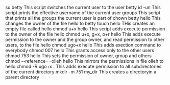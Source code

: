 su betty This script switches the current user to the user betty
id -un This script prints the effective username of the current user
groups This script that prints all the groups the current user is part of
chown betty hello This changes the owner of the file hello to betty
touch hello THis creates an empty file called hello
chmod u+x hello  This script adds execute permission to the owner of the file hello
chmod u+x, g+x, o+r hello   This adds execute permission to the owner and the group owner, and read permission to other users, to the file hello
chmod ugo+x hello   This adds exection command to everybody
chmod 007 hello   This grants access only to the other users
chmod 753 hello   This sets the permission of owner, group and others
chmod --reference==olleh hello This mirrors the permissions in file olleh to hello
chmod -R ugo+x .   This adds execute permission to all subdirectories of the current directory
mkdir -m 751 my_dir   This creates a directoryin a parent directory 
